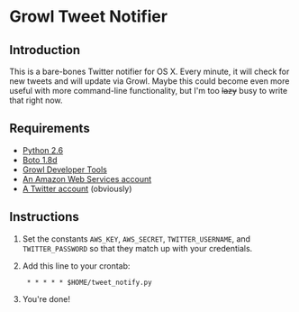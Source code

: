 Growl Tweet Notifier
====================

Introduction
------------

This is a bare-bones Twitter notifier for OS X. Every minute, it will check for new tweets and will update via Growl. Maybe this could become even more useful with more command-line functionality, but I'm too <del>lazy</del> busy to write that right now.

Requirements
------------

- [Python 2.6](http://www.python.org/ftp/python/2.6.4/Python-2.6.4.tar.bz2)
- [Boto 1.8d](http://boto.googlecode.com/files/boto-1.8d.tar.gz)
- [Growl Developer Tools](http://growl.googlecode.com/files/Growl-1.2-SDK.dmg)
- [An Amazon Web Services account](http://aws.amazon.com/)
- [A Twitter account](http://www.twitter.com/) (obviously)

Instructions
------------

1. Set the constants `AWS_KEY`, `AWS_SECRET`, `TWITTER_USERNAME`, and `TWITTER_PASSWORD` so that they match up with your credentials.
2. Add this line to your crontab:

        * * * * * $HOME/tweet_notify.py

3. You're done!

